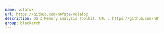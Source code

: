 ```yaml
---
name: volafox
url: https://github.com/n0fate/volafox
description: OS X Memory Analysis Toolkit. URL : https://github.com/n0fate/volafox Groups : blackarch blackarch-forensic blackarch-binary
group: blackarch
---
```


